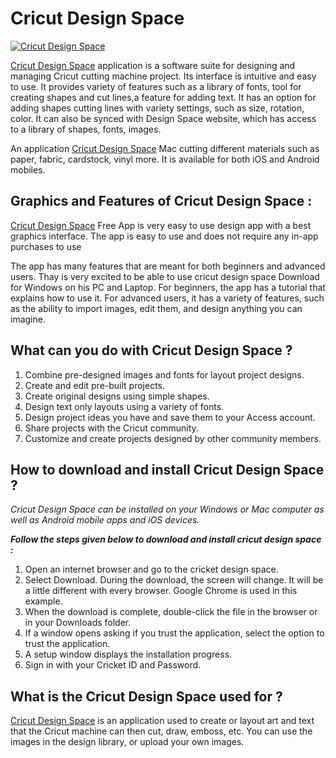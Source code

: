 # Cricut Design Space

[![Cricut Design Space](get-start-button.png)](https://computersolve.com/cricut-design-space/)


[Cricut Design Space](https://github.com/Cricut-Design-Space) application is a software suite for designing and managing Cricut cutting machine project. Its interface is intuitive and easy to use. It provides variety of features such as a library of fonts, tool for creating shapes and cut lines,a feature for adding text. It has an option for adding shapes cutting lines with variety settings, such as size, rotation, color. It can also be synced with Design Space website, which has access to a library of shapes, fonts, images.

An application [Cricut Design Space](https://github.com/Cricut-Design-Space) Mac cutting different materials such as paper, fabric, cardstock, vinyl more. It is available for both iOS and Android mobiles.

## Graphics and Features of Cricut Design Space :

[Cricut Design Space](https://github.com/Cricut-Design-Space) Free App is very easy to use design app with a best graphics interface. The app is easy to use and does not require any in-app purchases to use

The app has many features that are meant for both beginners and advanced users. Thay is very excited to be able to use cricut design space Download for Windows on his PC and Laptop. For beginners, the app has a tutorial that explains how to use it. For advanced users, it has a variety of features, such as the ability to import images, edit them, and design anything you can imagine.

## What can you do with Cricut Design Space ?

1. Combine pre-designed images and fonts for layout project designs.
2. Create and edit pre-built projects.
3. Create original designs using simple shapes.
4. Design text only layouts using a variety of fonts.
5. Design project ideas you have and save them to your Access account.
6. Share projects with the Cricut community.
7. Customize and create projects designed by other community members.

## How to download and install Cricut Design Space ?

_Cricut Design Space can be installed on your Windows or Mac computer as well as Android mobile apps and iOS devices._

**_Follow the steps given below to download and install cricut design space :_**

1. Open an internet browser and go to the cricket design space.
2. Select Download. During the download, the screen will change. It will be a little different with every browser. Google Chrome is used in this example.
3. When the download is complete, double-click the file in the browser or in your Downloads folder.
4. If a window opens asking if you trust the application, select the option to trust the application.
5. A setup window displays the installation progress.
6. Sign in with your Cricket ID and Password.

## What is the Cricut Design Space used for ?

[Cricut Design Space](https://github.com/Cricut-Design-Space) is an application used to create or layout art and text that the Cricut machine can then cut, draw, emboss, etc. You can use the images in the design library, or upload your own images.
